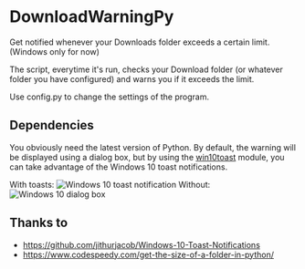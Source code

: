 # DownloadWarningPy

Get notified whenever your Downloads folder exceeds a certain limit. (Windows only for now)

The script, everytime it's run, checks your Download folder (or whatever folder you have configured) and warns you if it exceeds the limit.

Use config.py to change the settings of the program.

## Dependencies

You obviously need the latest version of Python. 
By default, the warning will be displayed using a dialog box, but by using the 
[win10toast](https://github.com/jithurjacob/Windows-10-Toast-Notifications "Github Project Website") 
module, you can take advantage of the Windows 10 toast notifications.

With toasts: ![Windows 10 toast notification](https://i.imgur.com/iXicLPN.png)  Without: ![Windows 10 dialog box](https://i.imgur.com/16j0Jli.png)

## Thanks to

- https://github.com/jithurjacob/Windows-10-Toast-Notifications
- https://www.codespeedy.com/get-the-size-of-a-folder-in-python/